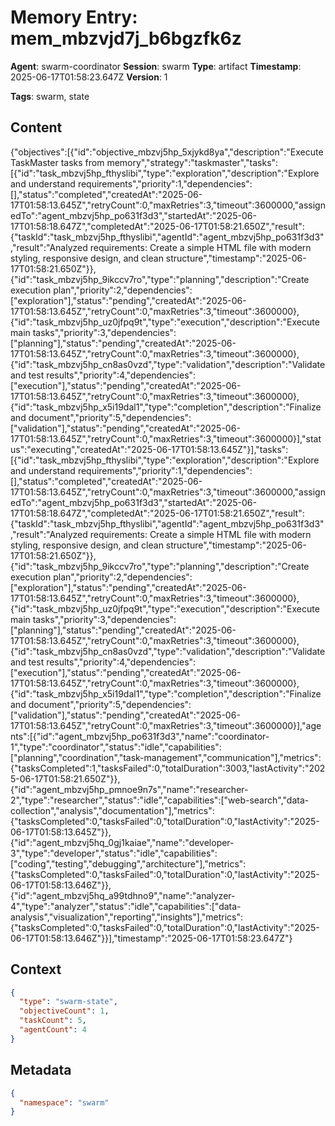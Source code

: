 # Memory Entry: mem_mbzvjd7j_b6bgzfk6z

**Agent**: swarm-coordinator
**Session**: swarm
**Type**: artifact
**Timestamp**: 2025-06-17T01:58:23.647Z
**Version**: 1

**Tags**: swarm, state

## Content

{"objectives":[{"id":"objective_mbzvj5hp_5xjykd8ya","description":"Execute TaskMaster tasks from memory","strategy":"taskmaster","tasks":[{"id":"task_mbzvj5hp_fthyslibi","type":"exploration","description":"Explore and understand requirements","priority":1,"dependencies":[],"status":"completed","createdAt":"2025-06-17T01:58:13.645Z","retryCount":0,"maxRetries":3,"timeout":3600000,"assignedTo":"agent_mbzvj5hp_po631f3d3","startedAt":"2025-06-17T01:58:18.647Z","completedAt":"2025-06-17T01:58:21.650Z","result":{"taskId":"task_mbzvj5hp_fthyslibi","agentId":"agent_mbzvj5hp_po631f3d3","result":"Analyzed requirements: Create a simple HTML file with modern styling, responsive design, and clean structure","timestamp":"2025-06-17T01:58:21.650Z"}},{"id":"task_mbzvj5hp_9ikccv7ro","type":"planning","description":"Create execution plan","priority":2,"dependencies":["exploration"],"status":"pending","createdAt":"2025-06-17T01:58:13.645Z","retryCount":0,"maxRetries":3,"timeout":3600000},{"id":"task_mbzvj5hp_uz0jfpq9t","type":"execution","description":"Execute main tasks","priority":3,"dependencies":["planning"],"status":"pending","createdAt":"2025-06-17T01:58:13.645Z","retryCount":0,"maxRetries":3,"timeout":3600000},{"id":"task_mbzvj5hp_cn8as0vzd","type":"validation","description":"Validate and test results","priority":4,"dependencies":["execution"],"status":"pending","createdAt":"2025-06-17T01:58:13.645Z","retryCount":0,"maxRetries":3,"timeout":3600000},{"id":"task_mbzvj5hp_x5i19dal1","type":"completion","description":"Finalize and document","priority":5,"dependencies":["validation"],"status":"pending","createdAt":"2025-06-17T01:58:13.645Z","retryCount":0,"maxRetries":3,"timeout":3600000}],"status":"executing","createdAt":"2025-06-17T01:58:13.645Z"}],"tasks":[{"id":"task_mbzvj5hp_fthyslibi","type":"exploration","description":"Explore and understand requirements","priority":1,"dependencies":[],"status":"completed","createdAt":"2025-06-17T01:58:13.645Z","retryCount":0,"maxRetries":3,"timeout":3600000,"assignedTo":"agent_mbzvj5hp_po631f3d3","startedAt":"2025-06-17T01:58:18.647Z","completedAt":"2025-06-17T01:58:21.650Z","result":{"taskId":"task_mbzvj5hp_fthyslibi","agentId":"agent_mbzvj5hp_po631f3d3","result":"Analyzed requirements: Create a simple HTML file with modern styling, responsive design, and clean structure","timestamp":"2025-06-17T01:58:21.650Z"}},{"id":"task_mbzvj5hp_9ikccv7ro","type":"planning","description":"Create execution plan","priority":2,"dependencies":["exploration"],"status":"pending","createdAt":"2025-06-17T01:58:13.645Z","retryCount":0,"maxRetries":3,"timeout":3600000},{"id":"task_mbzvj5hp_uz0jfpq9t","type":"execution","description":"Execute main tasks","priority":3,"dependencies":["planning"],"status":"pending","createdAt":"2025-06-17T01:58:13.645Z","retryCount":0,"maxRetries":3,"timeout":3600000},{"id":"task_mbzvj5hp_cn8as0vzd","type":"validation","description":"Validate and test results","priority":4,"dependencies":["execution"],"status":"pending","createdAt":"2025-06-17T01:58:13.645Z","retryCount":0,"maxRetries":3,"timeout":3600000},{"id":"task_mbzvj5hp_x5i19dal1","type":"completion","description":"Finalize and document","priority":5,"dependencies":["validation"],"status":"pending","createdAt":"2025-06-17T01:58:13.645Z","retryCount":0,"maxRetries":3,"timeout":3600000}],"agents":[{"id":"agent_mbzvj5hp_po631f3d3","name":"coordinator-1","type":"coordinator","status":"idle","capabilities":["planning","coordination","task-management","communication"],"metrics":{"tasksCompleted":1,"tasksFailed":0,"totalDuration":3003,"lastActivity":"2025-06-17T01:58:21.650Z"}},{"id":"agent_mbzvj5hp_pmnoe9n7s","name":"researcher-2","type":"researcher","status":"idle","capabilities":["web-search","data-collection","analysis","documentation"],"metrics":{"tasksCompleted":0,"tasksFailed":0,"totalDuration":0,"lastActivity":"2025-06-17T01:58:13.645Z"}},{"id":"agent_mbzvj5hq_0gj1kaiae","name":"developer-3","type":"developer","status":"idle","capabilities":["coding","testing","debugging","architecture"],"metrics":{"tasksCompleted":0,"tasksFailed":0,"totalDuration":0,"lastActivity":"2025-06-17T01:58:13.646Z"}},{"id":"agent_mbzvj5hq_a99tdhno9","name":"analyzer-4","type":"analyzer","status":"idle","capabilities":["data-analysis","visualization","reporting","insights"],"metrics":{"tasksCompleted":0,"tasksFailed":0,"totalDuration":0,"lastActivity":"2025-06-17T01:58:13.646Z"}}],"timestamp":"2025-06-17T01:58:23.647Z"}

## Context

```json
{
  "type": "swarm-state",
  "objectiveCount": 1,
  "taskCount": 5,
  "agentCount": 4
}
```

## Metadata

```json
{
  "namespace": "swarm"
}
```
